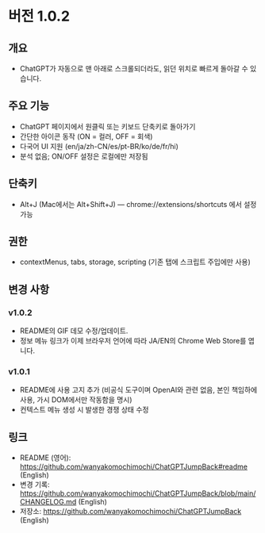 # 버전 1.0.2

## 개요

- ChatGPT가 자동으로 맨 아래로 스크롤되더라도, 읽던 위치로 빠르게 돌아갈 수 있습니다.

## 주요 기능

- ChatGPT 페이지에서 원클릭 또는 키보드 단축키로 돌아가기
- 간단한 아이콘 동작 (ON = 컬러, OFF = 회색)
- 다국어 UI 지원 (en/ja/zh-CN/es/pt-BR/ko/de/fr/hi)
- 분석 없음; ON/OFF 설정은 로컬에만 저장됨

## 단축키

- Alt+J (Mac에서는 Alt+Shift+J) — chrome://extensions/shortcuts 에서 설정 가능

## 권한

- contextMenus, tabs, storage, scripting (기존 탭에 스크립트 주입에만 사용)

## 변경 사항

### v1.0.2
- README의 GIF 데모 수정/업데이트.
- 정보 메뉴 링크가 이제 브라우저 언어에 따라 JA/EN의 Chrome Web Store를 엽니다.

### v1.0.1
- README에 사용 고지 추가
  (비공식 도구이며 OpenAI와 관련 없음, 본인 책임하에 사용, 가시 DOM에서만 작동함을 명시)
- 컨텍스트 메뉴 생성 시 발생한 경쟁 상태 수정

## 링크
- README (영어): https://github.com/wanyakomochimochi/ChatGPTJumpBack#readme (English)
- 변경 기록: https://github.com/wanyakomochimochi/ChatGPTJumpBack/blob/main/CHANGELOG.md (English)
- 저장소: https://github.com/wanyakomochimochi/ChatGPTJumpBack (English)
